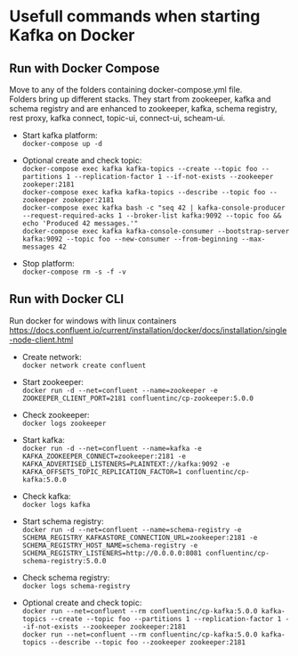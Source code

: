 # Usefull commands when starting Kafka on Docker

## Run with Docker Compose

Move to any of the folders containing docker-compose.yml file.<br>
Folders bring up different stacks. They start from zookeeper, kafka and schema registry and are enhanced to zookeeper, kafka, schema registry, rest proxy, kafka connect, topic-ui, connect-ui, scheam-ui.

- Start kafka platform: <br>
`docker-compose up -d`

- Optional create and check topic: <br>
`docker-compose exec kafka kafka-topics --create --topic foo --partitions 1 --replication-factor 1 --if-not-exists --zookeeper zookeper:2181` <br>
`docker-compose exec kafka kafka-topics --describe --topic foo --zookeeper zookeper:2181` <br>
`docker-compose exec kafka bash -c "seq 42 | kafka-console-producer --request-required-acks 1 --broker-list kafka:9092 --topic foo && echo 'Produced 42 messages.'"` <br>
`docker-compose exec kafka kafka-console-consumer --bootstrap-server kafka:9092 --topic foo --new-consumer --from-beginning --max-messages 42` <br>

- Stop platform: <br>
`docker-compose rm -s -f -v`

## Run with Docker CLI

Run docker for windows with linux containers <br>
https://docs.confluent.io/current/installation/docker/docs/installation/single-node-client.html <br>

- Create network: <br>
`docker network create confluent` <br>

- Start zookeeper: <br>
`docker run -d --net=confluent --name=zookeeper -e ZOOKEEPER_CLIENT_PORT=2181 confluentinc/cp-zookeeper:5.0.0` <br>

- Check zookeeper: <br>
`docker logs zookeeper` <br>

- Start kafka: <br>
`docker run -d --net=confluent --name=kafka -e KAFKA_ZOOKEEPER_CONNECT=zookeeper:2181 -e KAFKA_ADVERTISED_LISTENERS=PLAINTEXT://kafka:9092 -e KAFKA_OFFSETS_TOPIC_REPLICATION_FACTOR=1 confluentinc/cp-kafka:5.0.0` <br>

- Check kafka: <br>
`docker logs kafka` <br>

- Start schema registry: <br>
`docker run -d --net=confluent --name=schema-registry -e SCHEMA_REGISTRY_KAFKASTORE_CONNECTION_URL=zookeeper:2181 -e SCHEMA_REGISTRY_HOST_NAME=schema-registry -e SCHEMA_REGISTRY_LISTENERS=http://0.0.0.0:8081 confluentinc/cp-schema-registry:5.0.0` <br>

- Check schema registry: <br>
`docker logs schema-registry` <br>

- Optional create and check topic: <br>
`docker run --net=confluent --rm confluentinc/cp-kafka:5.0.0 kafka-topics --create --topic foo --partitions 1 --replication-factor 1 --if-not-exists --zookeeper zookeeper:2181` <br>
`docker run --net=confluent --rm confluentinc/cp-kafka:5.0.0 kafka-topics --describe --topic foo --zookeeper zookeeper:2181` <br>